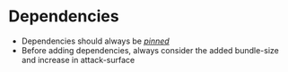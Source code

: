 # Dependencies

- Dependencies should always be [_pinned_](https://docs.renovatebot.com/dependency-pinning/#why-pin-dependencies)
- Before adding dependencies, always consider the added bundle-size and increase in attack-surface
